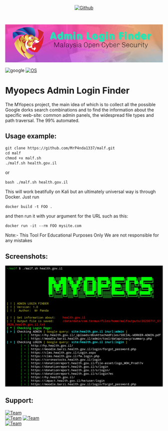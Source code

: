 <p align="center">
<a href="https://github.com/mrp4nda1337/"><img title="Github" src="https://img.shields.io/badge/MYOPECS-MrPanda-brightgreen?style=for-the-badge&logo=github"></a></p><br>

![banner](https://github.com/MrP4nda1337/malf/blob/main/banner.png)

![google](https://img.shields.io/badge/Google%20Analytics-E37400?style=for-the-badge&logo=google%20analytics&logoColor=white)
[![OS](https://img.shields.io/badge/Tested%20On-Linux%20%7C%20Android-yellowgreen.svg)](https://termux.com/)
</center>

# Myopecs Admin Login Finder

The MYopecs project, the main idea of which is to collect all the possible Google dorks search combinations and to find the information about the specific web-site: common admin panels, the widespread file types and path traversal. The 99% automated.

Usage example:
--------------
```
git clone https://github.com/MrP4nda1337/malf.git
cd malf
chmod +x malf.sh
./malf.sh health.gov.il
```
or
```
bash ./malf.sh health.gov.il
```

This will work beatifully on Kali but an ultimately universal way is through Docker. Just run 

```
docker build -t FOO .
```

and then run it with your argument for the URL such as this:

```
docker run -it --rm FOO mysite.com
```
Note:- This Tool For Educational Purposes Only We are not responsible for any mistakes

Screenshots:
------------
![screenshot](https://github.com/MrP4nda1337/malf/blob/main/sshot.jpg)

Support:
------------
<a href="https://github.com/MrHery/"><img title="Team" src="https://img.shields.io/badge/MYOPECS-MrHery-brightgreen?style=for-the-badge&logo=github"></a><br>
<a href="https://github.com/TimunGoreng20/"><img title="Team" src="https://img.shields.io/badge/MYOPECS-TimunGoreng20-brightgreen?style=for-the-badge&logo=github"></a>
<a href="https://github.com/DarkKing690/"><img title="Team" src="https://img.shields.io/badge/MYOPECS-DarkKing690-brightgreen?style=for-the-badge&logo=github"></a>
<br>
<a href="https://github.com/Kakarothz/"><img title="Team" src="https://img.shields.io/badge/MYOPECS-Kakarothz-brightgreen?style=for-the-badge&logo=github"></a>
